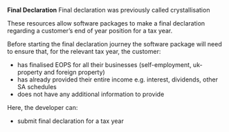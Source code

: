 **Final Declaration**
Final declaration was previously called crystallisation

These resources allow software packages to make a final declaration regarding a customer’s end of year position for a tax year.

Before starting the final declaration journey the software package will need to ensure that, for the relevant tax year, the customer:

- has finalised EOPS for all their businesses (self-employment, uk-property and foreign property)
- has already provided their entire income e.g. interest, dividends, other SA schedules
- does not have any additional information to provide

Here, the developer can:

- submit final declaration for a tax year